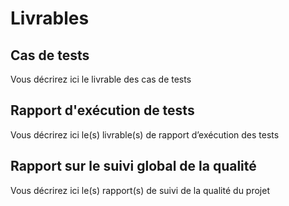 # Livrables

## Cas de tests

Vous décrirez ici le livrable des cas de tests


## Rapport d'exécution de tests

Vous décrirez ici le(s) livrable(s) de rapport d’exécution des tests


## Rapport sur le suivi global de la qualité

Vous décrirez ici le(s) rapport(s) de suivi de la qualité du projet
